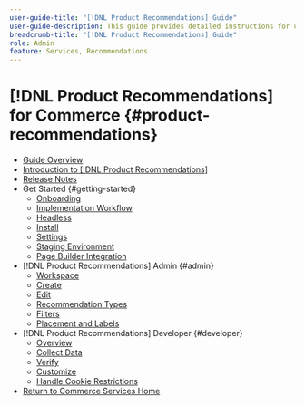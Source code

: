 ```yaml
---
user-guide-title: "[!DNL Product Recommendations] Guide"
user-guide-description: This guide provides detailed instructions for using [!DNL Product Recommendations] from Adobe Commerce.
breadcrumb-title: "[!DNL Product Recommendations] Guide"
role: Admin
feature: Services, Recommendations
---
```

# [!DNL Product Recommendations] for Commerce {#product-recommendations}

- [Guide Overview](guide-overview.md)
- [Introduction to [!DNL Product Recommendations]](overview.md)
- [Release Notes](release-notes.md)
- Get Started {#getting-started}
   - [Onboarding](onboarding.md)
   - [Implementation Workflow](implementation-workflow.md)
   - [Headless](headless.md)
   - [Install](install-configure.md)
   - [Settings](settings.md)
   - [Staging Environment](staging-environment.md)
   - [Page Builder Integration](page-builder.md)
- [!DNL Product Recommendations] Admin {#admin}
   - [Workspace](workspace.md)
   - [Create](create.md)
   - [Edit](edit.md)
   - [Recommendation Types](type.md)
   - [Filters](filters.md)
   - [Placement and Labels](placement.md)
- [!DNL Product Recommendations] Developer {#developer}
   - [Overview](development-overview.md)
   - [Collect Data](events.md)
   - [Verify](verify.md)
   - [Customize](customize.md)
   - [Handle Cookie Restrictions](setting-cookie.md)
- [Return to Commerce Services Home](https://experienceleague.adobe.com/docs/commerce/user-guides/home.html)
